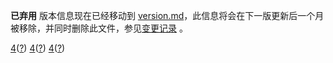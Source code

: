 **已弃用** 版本信息现在已经移动到 [version.md](version)，此信息将会在下一版更新后一个月被移除，并同时删除此文件，参见[变更记录](wiki-version-info#变更记录) 。   

<a href="wiki-version-number">4</a>([?](wiki-version-info))
[4](# "wiki-version-number")([?](wiki-version-info))
[4](# "wiki-version")([?](wiki-version-info))